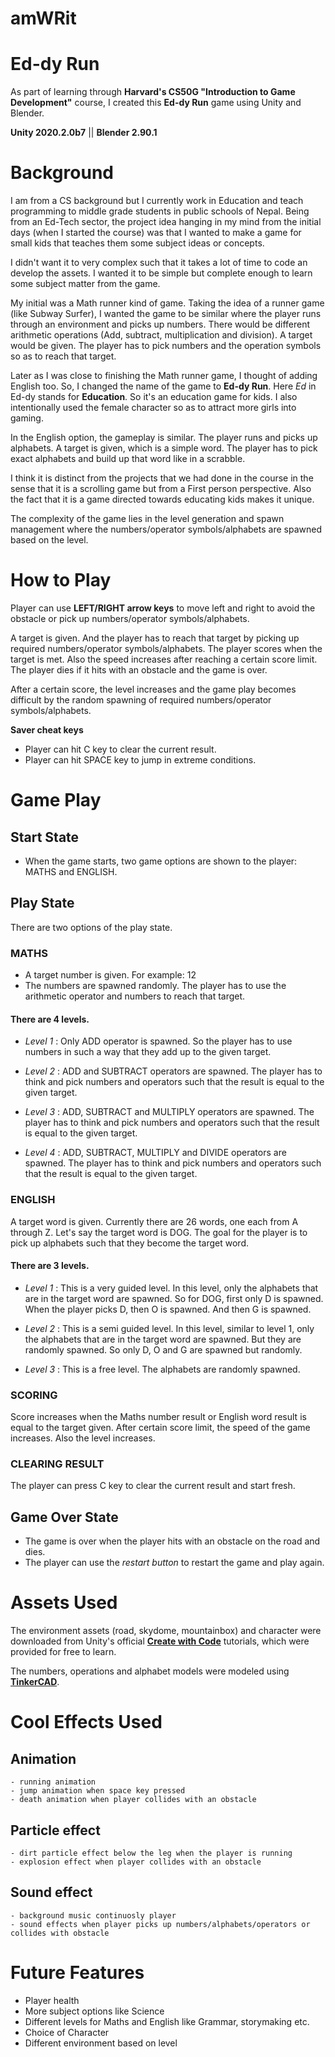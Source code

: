 # amWRit

# Ed-dy Run

As part of learning through __Harvard's CS50G "Introduction to Game Development"__ course, I created this __Ed-dy Run__ game using Unity and Blender.

__Unity 2020.2.0b7__ || __Blender 2.90.1__

# Background
I am from a CS background but I currently work in Education and teach programming to middle grade students in public schools of Nepal. Being from an Ed-Tech sector, the project idea hanging in my mind from the initial days (when I started the course) was that I wanted to make a game for small kids that teaches them some subject ideas or concepts. 

I didn't want it to very complex such that it takes a lot of time to code an develop the assets. I wanted it to be simple but complete enough to learn some subject matter from the game.

My initial was a Math runner kind of game. Taking the idea of a runner game (like Subway Surfer), I wanted the game to be similar where the player runs through an environment and picks up numbers. There would be different arithmetic operations (Add, subtract, multiplication and division). A target would be given. The player has to pick numbers and the operation symbols so as to reach that target. 

Later as I was close to finishing the Math runner game, I thought of adding English too. So, I changed the name of the game to __Ed-dy Run__. Here _Ed_ in Ed-dy stands for __Education__. So it's an education game for kids. I also intentionally used the female character so as to attract more girls into gaming. 

In the English option, the gameplay is similar. The player runs and picks up alphabets. A target is given, which is a simple word. The player has to pick exact alphabets and build up that word like in a scrabble. 

I think it is distinct from the projects that we had done in the course in the sense that it is a scrolling game but from a First person perspective. Also the fact that it is a game directed towards educating kids makes it unique. 

The complexity of the game lies in the level generation and spawn management where the numbers/operator symbols/alphabets are spawned based on the level. 

# How to Play
Player can use __LEFT/RIGHT arrow keys__ to move left and right to avoid the obstacle or pick up numbers/operator symbols/alphabets.

A target is given. And the player has to reach that target by picking up required numbers/operator symbols/alphabets. 
The player scores when the target is met. Also the speed increases after reaching a certain score limit.
The player dies if it hits with an obstacle and the game is over.

After a certain score, the level increases and the game play becomes difficult by the random spawning of required numbers/operator symbols/alphabets.

__Saver cheat keys__
- Player can hit C key to clear the current result.
- Player can hit SPACE key to jump in extreme conditions.

# Game Play
## __Start State__
- When the game starts, two game options are shown to the player: MATHS and ENGLISH.

## __Play State__
There are two options of the play state.
### __MATHS__
- A target number is given. For example: 12 
- The numbers are spawned randomly. The player has to use the arithmetic operator and numbers to reach that target.

#### There are 4 levels.
- _Level 1_ :
Only ADD operator is spawned. So the player has to use numbers in such a way that they add up to the given target.

- _Level 2_ :
ADD and SUBTRACT operators are spawned. The player has to think and pick numbers and operators such that the result is equal to the given target.

- _Level 3_ :
ADD, SUBTRACT and MULTIPLY operators are spawned. The player has to think and pick numbers and operators such that the result is equal to the given target.

- _Level 4_ :
ADD, SUBTRACT, MULTIPLY and DIVIDE operators are spawned. The player has to think and pick numbers and operators such that the result is equal to the given target.


### __ENGLISH__
A target word is given. Currently there are 26 words, one each from A through Z. Let's say the target word is DOG. The goal for the player is to pick up alphabets such that they become the target word.

#### There are 3 levels.
- _Level 1_ : 
This is a very guided level. In this level, only the alphabets that are in the target word are spawned. So for DOG, first only D is spawned. When the player picks D, then O is spawned. And then G is spawned. 

- _Level 2_ :
This is a semi guided level. In this level, similar to level 1, only the alphabets that are in the target word are spawned. But they are randomly spawned. So only D, O and G are spawned but randomly. 

- _Level 3_ :
This is a free level. The alphabets are randomly spawned.


### SCORING
Score increases when the Maths number result or English word result is equal to the target given. 
After certain score limit, the speed of the game increases. Also the level increases.

### CLEARING RESULT
The player can press C key to clear the current result and start fresh. 

## __Game Over State__
- The game is over when the player hits with an obstacle on the road and dies. 
- The player can use the _restart button_ to restart the game and play again.

# Assets Used
The environment assets (road, skydome, mountainbox) and character were downloaded from Unity's official [__Create with Code__](https://learn.unity.com/course/create-with-code) tutorials, which were provided for free to learn.

The numbers, operations and alphabet models were modeled using [__TinkerCAD__](https://www.tinkercad.com "TinkerCAD").

# Cool Effects Used
## Animation
	- running animation
	- jump animation when space key pressed
	- death animation when player collides with an obstacle

## Particle effect
	- dirt particle effect below the leg when the player is running
	- explosion effect when player collides with an obstacle

## Sound effect
	- background music continuosly player
	- sound effects when player picks up numbers/alphabets/operators or collides with obstacle

# Future Features
- Player health
- More subject options like Science
- Different levels for Maths and English like Grammar, storymaking etc.
- Choice of Character
- Different environment based on level
